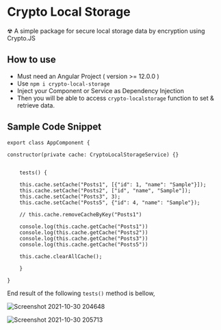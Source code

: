 # Crypto Local Storage
☢ A simple package for secure local storage data by encryption using Crypto.JS

## How to use
* Must need an Angular Project ( version >= 12.0.0 )
* Use ``npm i crypto-local-storage``
* Inject your Component or Service as Dependency Injection
* Then you will be able to access `crypto-localstorage` function to set & retrieve data.

## Sample Code Snippet

````
export class AppComponent {

constructor(private cache: CryptoLocalStorageService) {}


    tests() {
    
    this.cache.setCache("Posts1", [{"id": 1, "name": "Sample"}]);
    this.cache.setCache("Posts2", ["id", "name", "Sample"]);
    this.cache.setCache("Posts3", 3);
    this.cache.setCache("Posts5", {"id": 4, "name": "Sample"});
    
    // this.cache.removeCacheByKey("Posts1")
    
    console.log(this.cache.getCache("Posts1"))
    console.log(this.cache.getCache("Posts2"))
    console.log(this.cache.getCache("Posts3"))
    console.log(this.cache.getCache("Posts5"))

    this.cache.clearAllCache();
    
    }

}
````
End result of the following ``tests()`` method is bellow,

![Screenshot 2021-10-30 204648](https://user-images.githubusercontent.com/37630292/139538058-0fa32585-bc84-4518-b6e9-cec7d38545a8.png)

![Screenshot 2021-10-30 205713](https://user-images.githubusercontent.com/37630292/139538317-9e63a3fd-fe0a-406e-9573-a215bf56a30d.png)
